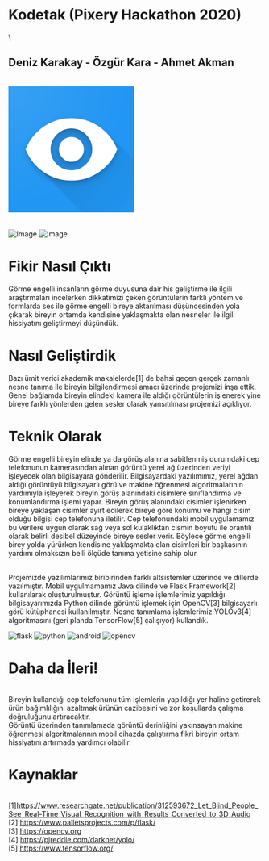 # Kodetak (Pixery Hackathon 2020)
\
## Deniz Karakay - Özgür Kara - Ahmet Akman
\
<img src="https://github.com/dkarakay/Kodetak/blob/master/logo.png" alt="flask"	title="flask" width="250" height="250" />



\
![Image](https://github.com/dkarakay/Kodetak/blob/master/logos/metu_eee.png)
![Image](https://github.com/dkarakay/Kodetak/blob/master/logos/rk1Zezjt_400x400.jpg)

# Fikir Nasıl Çıktı

  Görme engelli insanların görme duyusuna dair his geliştirme ile ilgili araştırmaları incelerken dikkatimizi çeken görüntülerin farklı yöntem ve formlarda ses ile görme engelli bireye aktarılması düşüncesinden yola çıkarak bireyin ortamda kendisine yaklaşmakta olan nesneler ile ilgili hissiyatını geliştirmeyi düşündük. 

# Nasıl Geliştirdik

  Bazı ümit verici akademik makalelerde[1] de bahsi geçen gerçek zamanlı nesne tanıma ile bireyin bilgilendirmesi amacı üzerinde projemizi inşa ettik. Genel bağlamda bireyin elindeki kamera ile aldığı görüntülerin işlenerek yine bireye farklı yönlerden gelen sesler olarak yansıtılması projemizi açıklıyor.
  
# Teknik Olarak

  Görme engelli bireyin elinde ya da görüş alanına sabitlenmiş durumdaki cep telefonunun kamerasından alınan görüntü yerel ağ üzerinden veriyi işleyecek olan bilgisayara gönderilir. Bilgisayardaki yazılımımız, yerel ağdan aldığı görüntüyü bilgisayarlı görü ve makine öğrenmesi algoritmalarının yardımıyla işleyerek bireyin görüş alanındaki cisimlere sınıflandırma ve konumlandırma işlemi yapar. Bireyin görüş alanındaki cisimler işlenirken bireye yaklaşan cisimler ayırt edilerek bireye göre konumu ve hangi cisim olduğu bilgisi cep telefonuna iletilir. Cep telefonundaki mobil uygulamamız bu verilere uygun olarak sağ veya sol kulaklıktan cismin boyutu ile orantılı olarak belirli desibel düzeyinde bireye sesler verir. Böylece görme engelli birey yolda yürürken kendisine yaklaşmakta olan cisimleri bir başkasının yardımı olmaksızın belli ölçüde tanıma yetisine sahip olur.

\
  Projemizde yazılımlarımız biribirinden farklı altsistemler üzerinde ve dillerde yazılmıştır. Mobil uygulmamamız Java dilinde ve Flask Framework[2] kullanılarak oluşturulmuştur. Görüntü işleme işlemlerimiz yapıldığı bilgisayarımızda Python dilinde görüntü işlemek için OpenCV[3] bilgisayarlı görü kütüphanesi kullanılmıştır. Nesne tanımlama işlemlerimiz YOLOv3[4] algoritmasını (geri planda TensorFlow[5] çalışıyor) kullandık.
  
<img src="https://github.com/dkarakay/Kodetak/blob/master/logos/flasj.jpg" alt="flask"	title="flask" width="250" height="250" />
<img src="https://github.com/dkarakay/Kodetak/blob/master/logos/python.jpg" alt="python"	title="python" width="250" height="250" />
<img src="https://github.com/dkarakay/Kodetak/blob/master/logos/android-studio-integrated-development-environment-software-build-intellij-idea-studio.jpg" alt="android"	title="android" width="250" height="250" />
<img src="https://png2.cleanpng.com/sh/c711520b30039fbd3e3b3f1e8a896a5c/L0KzQYm4UcI2N5D6gpH0aYP2gLBuTf9xbZ9ojp9ybXHqdX73kv9kbaR4gdDwLXPyfcH8lPVzNaR0fuZCYYLoPbTzigAuaaN5RadrZnHmdIfog8IzbpMARqkDN0izSYO3UcU1O2I7S6Q9Mke8RYW1kP5o/kisspng-opencv-image-processing-computer-software-clip-art-5bfacd6ac22fb9.7878092015431632427954.png" alt="opencv"	title="opencv" width="250" height="250" />

 
 # Daha da İleri!
\
  Bireyin kullandığı cep telefonunu tüm işlemlerin yapıldığı yer haline getirerek ürün bağımlılığını azaltmak ürünün cazibesini ve zor koşullarda çalışma doğruluğunu artıracaktır.
\
  Görüntü üzerinden tanımlamada görüntü derinliğini yakınsayan makine öğrenmesi algoritmalarının mobil cihazda çalıştırma fikri bireyin ortam hissiyatını artırmada yardımcı olabilir.

# Kaynaklar
\
[1]https://www.researchgate.net/publication/312593672_Let_Blind_People_See_Real-Time_Visual_Recognition_with_Results_Converted_to_3D_Audio
\
[2] https://www.palletsprojects.com/p/flask/
\
[3] https://opencv.org 
\
[4] https://pjreddie.com/darknet/yolo/ 
\
[5] https://www.tensorflow.org/ 


 
